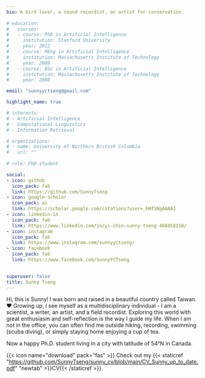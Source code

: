 ```yaml
---
bio: A bird lover, a sound recordist, an artist for conservation.
  
# education:
#   courses:
#   - course: PhD in Artificial Intelligence
#     institution: Stanford University
#     year: 2012
#   - course: MEng in Artificial Intelligence
#     institution: Massachusetts Institute of Technology
#     year: 2009
#   - course: BSc in Artificial Intelligence
#     institution: Massachusetts Institute of Technology
#     year: 2008

email: "sunnyyctseng@gmail.com"

highlight_name: true

# interests:
# - Artificial Intelligence
# - Computational Linguistics
# - Information Retrieval

# organizations:
# - name: University of Northern British Columbia
#   url: ""
  
# role: PhD student

social:
- icon: github
  icon_pack: fab
  link: https://github.com/SunnyTseng
- icon: google-scholar
  icon_pack: ai
  link: https://scholar.google.com/citations?user=_bHf5NgAAAAJ
- icon: linkedin-in
  icon_pack: fab
  link: https://www.linkedin.com/in/yi-chin-sunny-tseng-466858158/  
- icon: instagram
  icon_pack: fab
  link: https://www.instagram.com/sunnyyctseng/
- icon: facebook
  icon_pack: fab
  link: https://www.facebook.com/SunnyYCTseng

  
superuser: false
title: Sunny Tseng
---
```


Hi, this is Sunny! I was born and raised in a beautiful country called Taiwan. :heart: Growing up, I see myself as a multidisciplinary individual - I am a scientist, a writer, an artist, and a field recordist. Exploring this world with great enthusiasm and self-reflection is the way I guide my life. When I am not in the office, you can often find me outside hiking, recording, swimming (scuba diving), or simply staying home enjoying a cup of tea.

Now a happy Ph.D. student living in a city with latitude of 54&deg;N in Canada.


{{< icon name="download" pack="fas" >}} Check out my {{< staticref "https://github.com/SunnyTseng/sunny_cv/blob/main/CV_Sunny_up_to_date.pdf" "newtab" >}}CV{{< /staticref >}}.
